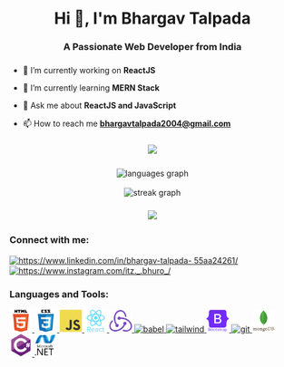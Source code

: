 <h1 align="center">Hi 👋, I'm Bhargav Talpada</h1>

###

<h3 align="center">A Passionate Web Developer from India</h3>

###

- 🔭 I’m currently working on **ReactJS**

- 🌱 I’m currently learning **MERN Stack**

- 💬 Ask me about **ReactJS and JavaScript**

- 📫 How to reach me **bhargavtalpada2004@gmail.com**

###

<div align="center">
  <img src="https://visitor-badge.laobi.icu/badge?page_id=Bhuro11.Bhuro11&"  />
</div>

###

<div align="center">
  <img src="https://github-readme-stats.vercel.app/api/top-langs?username=Bhuro11&locale=en&hide_title=false&layout=compact&card_width=320&langs_count=2&theme=github_dark&hide_border=false&order=2" height="150" alt="languages graph" /> 
  <br>
  <br>
  <img src="https://streak-stats.demolab.com/?user=Bhuro11&locale=en&mode=daily&theme=github_dark&hide_border=false&border_radius=5&order=3" height="150" alt="streak graph"  />
</div>

###

<div align="center">
  <img height="300" src="https://user-images.githubusercontent.com/74038190/229223263-cf2e4b07-2615-4f87-9c38-e37600f8381a.gif"  />
</div>

###

<h3 align="left">Connect with me:</h3>
<p align="left">
<a href="https://www.linkedin.com/in/bhargav-talpada-55aa24261/" target="blank">
  <img align="center" src="https://raw.githubusercontent.com/rahuldkjain/github-profile-readme-generator/master/src/images/icons/Social/linked-in-alt.svg" alt="https://www.linkedin.com/in/bhargav-talpada-            55aa24261/" height="30" width="40" />
</a>
<a href="https://www.instagram.com/itz._.bhuro_/" target="blank">
  <img align="center" src="https://raw.githubusercontent.com/rahuldkjain/github-profile-readme-generator/master/src/images/icons/Social/instagram.svg" alt="https://www.instagram.com/itz._.bhuro_/" height="30"       width="40" />
</a>
</p>

###

<h3 align="left">Languages and Tools:</h3>
<p align="left"> 
    <a href="https://www.w3.org/html/" target="_blank" rel="noreferrer"> 
        <img src="https://raw.githubusercontent.com/devicons/devicon/master/icons/html5/html5-original-wordmark.svg" alt="html5" width="40" height="40"/> 
    </a> 
    <a href="https://www.w3schools.com/css/" target="_blank" rel="noreferrer"> 
        <img src="https://raw.githubusercontent.com/devicons/devicon/master/icons/css3/css3-original-wordmark.svg" alt="css3" width="40" height="40"/> 
    </a>
    <a href="https://developer.mozilla.org/en-US/docs/Web/JavaScript" target="_blank" rel="noreferrer"> 
        <img src="https://raw.githubusercontent.com/devicons/devicon/master/icons/javascript/javascript-original.svg" alt="javascript" width="40" height="40"/> 
    </a>
    <a href="https://reactjs.org/" target="_blank" rel="noreferrer"> 
        <img src="https://raw.githubusercontent.com/devicons/devicon/master/icons/react/react-original-wordmark.svg" alt="react" width="40" height="40"/> 
    </a>
    <a href="https://redux.js.org" target="_blank" rel="noreferrer"> 
        <img src="https://raw.githubusercontent.com/devicons/devicon/master/icons/redux/redux-original.svg" alt="redux" width="40" height="40"/> 
    </a> 
    <a href="https://babeljs.io/" target="_blank" rel="noreferrer"> 
        <img src="https://www.vectorlogo.zone/logos/babeljs/babeljs-icon.svg" alt="babel" width="40" height="40"/> 
    </a>
    <a href="https://tailwindcss.com/" target="_blank" rel="noreferrer"> 
        <img src="https://www.vectorlogo.zone/logos/tailwindcss/tailwindcss-icon.svg" alt="tailwind" width="40" height="40"/> 
    </a>
    <a href="https://getbootstrap.com" target="_blank" rel="noreferrer"> 
        <img src="https://raw.githubusercontent.com/devicons/devicon/master/icons/bootstrap/bootstrap-plain-wordmark.svg" alt="bootstrap" width="40" height="40"/> 
    </a>
    <a href="https://git-scm.com/" target="_blank" rel="noreferrer"> 
        <img src="https://www.vectorlogo.zone/logos/git-scm/git-scm-icon.svg" alt="git" width="40" height="40"/> 
    </a>
    <a href="https://www.mongodb.com/" target="_blank" rel="noreferrer"> 
        <img src="https://raw.githubusercontent.com/devicons/devicon/master/icons/mongodb/mongodb-original-wordmark.svg" alt="mongodb" width="40" height="40"/> 
    </a> 
    <a href="https://www.w3schools.com/cs/" target="_blank" rel="noreferrer"> 
        <img src="https://raw.githubusercontent.com/devicons/devicon/master/icons/csharp/csharp-original.svg" alt="csharp" width="40" height="40"/> 
    </a>
    <a href="https://dotnet.microsoft.com/" target="_blank" rel="noreferrer"> 
        <img src="https://raw.githubusercontent.com/devicons/devicon/master/icons/dot-net/dot-net-original-wordmark.svg" alt="dotnet" width="40" height="40"/> 
    </a> 
</p>
